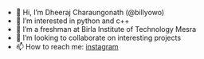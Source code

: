 - 👋 Hi, I’m Dheeraj Charaungonath (@billyowo)
- 👀 I’m interested in python and c++
- 🌱 I’m a freshman at Birla Institute of Technology Mesra
- 💞️ I’m looking to collaborate on interesting projects 
- 📫 How to reach me: [instagram](https://www.instagram.com/dheeraj.charaungonath)

<!---
confusedcake/confusedcake is a ✨ special ✨ repository because its `README.md` (this file) appears on your GitHub profile.
You can click the Preview link to take a look at your changes.
--->
